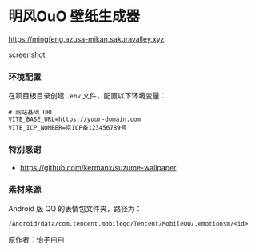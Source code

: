 # 明风OuO 壁纸生成器

https://mingfeng.azusa-mikan.sakuravalley.xyz

[screenshot](./public/screenshot.png)

### 环境配置

在项目根目录创建 `.env` 文件，配置以下环境变量：

```env
# 网站基础 URL
VITE_BASE_URL=https://your-domain.com
VITE_ICP_NUMBER=京ICP备123456789号
```

### 特别感谢

- https://github.com/kermanx/suzume-wallpaper

### 素材来源

Android 版 QQ 的表情包文件夹，路径为：

```
/Android/data/com.tencent.mobileqq/Tencent/MobileQQ/.emotionsm/<id>
```

原作者：怡子曰曰
